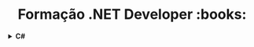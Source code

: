 <h1 align="center">Formação .NET Developer :books:</h1>

<details>
  <summary><strong>C#</strong></summary>
  <br />
  <div align="left">
  
<!-- Fundamentos .NET -->
<table border=1>
    <tr>
      <th colspan="4">Fundamentos .NET</th>
    </tr>
    <tr>
      <th colspan="4"></th>
    </tr>
    <tr>
      <th>Etapa</th>
      <th>Desafio</th>
      <th>Solução</th>
      <th>Status</th>
    </tr>
<tr>
  <td align="center">1</td>
  <td>Calculadora</td>
  <td><a href="https://github.com/hgcamp0s/bootcamp-dio/blob/main/01.%20Fundamentos%20.NET/1.%20Calculadora/resolucao.cs">Código</a>
  <td align="center">✅</td>
</tr>
<tr>
  <td align="center">2</td>
  <td>Construindo um Sistema para um Estacionamento com C#</td>
  <td><a href="https://github.com/hgcamp0s/bootcamp-dio/blob/main/01.%20Fundamentos%20.NET/2.%20Construindo%20um%20Sistema%20para%20um%20Estacionamento%20com%20C%23/resolucao.cs">Código</a>
  <td align="center">✅</td>
</tr>
</table>
<!-- Fundamentos .NET end -->

<!-- Desafios Básicos com C# -->
<table border=1>
  <tr>
    <th colspan="4">Desafios Básicos com C#</th>
  </tr>
  <tr>
    <th colspan="4"></th>
  </tr>
  <tr>
    <th>Etapa</th>
    <th>Desafio</th>
    <th>Solução</th>
    <th>Status</th>
  </tr>
  <tr>
    <td align="center">1</td>
    <td>Multiplicação Simples</td>
    <td><a href="https://github.com/hgcamp0s/bootcamp-dio/blob/main/01.%20Fundamentos%20.NET/3.%20Desafios%20B%C3%A1sicos%20de%20C%23/1%20-%20Multiplica%C3%A7%C3%A3o%20Simples/resolucao.cs">Código</a></td>
    <td align="center">✅</td>
  </tr>
    <tr>
    <td align="center">2</td>
    <td>Pink e Cérebro</td>
    <td><a href="https://github.com/hgcamp0s/bootcamp-dio/blob/main/01.%20Fundamentos%20.NET/3.%20Desafios%20B%C3%A1sicos%20de%20C%23/2%20-%20Pink%20e%20C%C3%A9rebro/resolucao.cs">Código</a></td>
    <td align="center">✅</td>
  </tr>
    <tr>
    <td align="center">3</td>
    <td>Esfera</td>
    <td><a href="https://github.com/hgcamp0s/bootcamp-dio/blob/main/01.%20Fundamentos%20.NET/3.%20Desafios%20B%C3%A1sicos%20de%20C%23/3%20-%20Esfera/resolucao.cs">Código</a></td>
    <td align="center">✅</td>
  </tr>
</table>
<!-- Desafios Básicos com C# end -->

<!-- Explorando a Linguagem C# -->
<table border=1>
  <tr>
    <th colspan="4">Explorando a Linguagem C#</th>
  </tr>
  <tr>
    <th colspan="4"></th>
  </tr>
  <tr>
    <th>Etapa</th>
    <th>Desafio</th>
    <th>Solução</th>
    <th>Status</th>
  </tr>
  <tr>
    <td align="center">1</td>
    <td>Propriedades, Métodos e Construtores com C#</td>
    <td><a href="https://github.com/hgcamp0s/bootcamp-dio/blob/main/02.%20Explorando%20a%20linguagem%20C%23/1.%20Propriedades%2C%20M%C3%A9todos%20e%20Construtores%20com%20C%23/resolucao.cs">Código</a></td>
    <td align="center">✅</td>
  </tr>
    <tr>
    <td align="center">2</td>
    <td>Tuplas, Operador Ternário e Desconstrução de um Objeto com C#</td>
    <td><a href="https://github.com/hgcamp0s/bootcamp-dio/blob/main/02.%20Explorando%20a%20linguagem%20C%23/2.%20Tuplas%2C%20Operador%20Tern%C3%A1rio%20e%20Desconstru%C3%A7%C3%A3o%20de%20um%20Objeto%20com%20C%23/resolucao.cs">Código</a></td>
    <td align="center">✅</td>
  </tr>
    <tr>
    <td align="center">3</td>
    <td>Nuget, Serializar e Atributos no C#</td>
    <td><a href="https://github.com/hgcamp0s/bootcamp-dio/blob/main/02.%20Explorando%20a%20linguagem%20C%23/3.%20Nuget%2C%20Serializar%20e%20Atributos%20no%20C%23/resolucao.cs">Código</a></td>
    <td align="center">✅</td>
  </tr>
      <tr>
    <td align="center">4</td>
    <td>Tipos Especiais no C#</td>
    <td><a href="https://github.com/hgcamp0s/bootcamp-dio/blob/main/02.%20Explorando%20a%20linguagem%20C%23/4.%20Tipos%20Especiais%20no%20C%23/resolucao.cs">Código</a></td>
    <td align="center">✅</td>
  </tr>
      <tr>
    <td align="center">5</td>
    <td>Construindo um Sistema de Hospedagem de um Hotel no C#</td>
    <td><a href="https://github.com/hgcamp0s/bootcamp-dio/blob/main/02.%20Explorando%20a%20linguagem%20C%23/5.%20Construindo%20um%20Sistema%20de%20Hospedagem%20de%20um%20Hotel%20no%20C%23/resolucao.cs">Código</a></td>
    <td align="center">✅</td>
  </tr>
</table>
<!-- Explorando a Linguagem C# end -->

<!-- Desafios Intermediários C# I -->
<table border=1>
  <tr>
    <th colspan="4">Desafios Intermediários C# I</th>
  </tr>
  <tr>
    <th colspan="4"></th>
  </tr>
  <tr>
    <th>Etapa</th>
    <th>Desafio</th>
    <th>Solução</th>
    <th>Status</th>
  </tr>
  <tr>
    <td align="center">1</td>
    <td>Filas</td>
    <td><a href="https://github.com/hgcamp0s/bootcamp-dio/blob/main/02.%20Explorando%20a%20linguagem%20C%23/6.%20Desafios%20Intermedi%C3%A1rios%20C%23%20I/1%20-%20Filas/resolucao.cs">Código</a></td>
    <td align="center">✅</td>
  </tr>
    <tr>
    <td align="center">2</td>
    <td>Pilhas</td>
    <td><a href="https://github.com/hgcamp0s/bootcamp-dio/blob/main/02.%20Explorando%20a%20linguagem%20C%23/6.%20Desafios%20Intermedi%C3%A1rios%20C%23%20I/2%20-%20Pilhas/resolucao.cs">Código</a></td>
    <td align="center">✅</td>
  </tr>
    <tr>
    <td align="center">3</td>
    <td>Exceções</td>
    <td><a href="https://github.com/hgcamp0s/bootcamp-dio/blob/main/02.%20Explorando%20a%20linguagem%20C%23/6.%20Desafios%20Intermedi%C3%A1rios%20C%23%20I/3%20-%20Exce%C3%A7%C3%B5es/resolucao.cs">Código</a></td>
    <td align="center">✅</td>
  </tr>
      <tr>
    <td align="center">4</td>
    <td>Dictionary</td>
    <td><a href="https://github.com/hgcamp0s/bootcamp-dio/blob/main/02.%20Explorando%20a%20linguagem%20C%23/6.%20Desafios%20Intermedi%C3%A1rios%20C%23%20I/4%20-%20Dictionary/resolucao.cs">Código</a></td>
    <td align="center">✅</td>
  </tr>
      <tr>
    <td align="center">5</td>
    <td>Idade em Dias</td>
    <td><a href="https://github.com/hgcamp0s/bootcamp-dio/blob/main/02.%20Explorando%20a%20linguagem%20C%23/6.%20Desafios%20Intermedi%C3%A1rios%20C%23%20I/5%20-%20Idade%20em%20Dias/resolucao.cs">Código</a></td>
    <td align="center">✅</td>
  </tr>
        <tr>
    <td align="center">6</td>
    <td>Conversão de Tempo</td>
    <td><a href="https://github.com/hgcamp0s/bootcamp-dio/blob/main/02.%20Explorando%20a%20linguagem%20C%23/6.%20Desafios%20Intermedi%C3%A1rios%20C%23%20I/6%20-%20Convers%C3%A3o%20de%20Tempo/resolucao.cs">Código</a></td>
    <td align="center">✅</td>
  </tr>
        <tr>
    <td align="center">7</td>
    <td>Tempo do Dobby</td>
    <td><a href="https://github.com/hgcamp0s/bootcamp-dio/blob/main/02.%20Explorando%20a%20linguagem%20C%23/6.%20Desafios%20Intermedi%C3%A1rios%20C%23%20I/7%20-%20Tempo%20do%20Dobby/resolucao.cs">Código</a></td>
    <td align="center">✅</td>
  </tr>
</table>
<!-- Desafios Intermediários C# I end -->

<!-- Programação Orientada a Objetos com C# -->
<table border=1>
  <tr>
    <th colspan="4">Programação Orientada a Objetos com C#</th>
  </tr>
  <tr>
    <th colspan="4"></th>
  </tr>
  <tr>
    <th>Etapa</th>
    <th>Desafio</th>
    <th>Solução</th>
    <th>Status</th>
  </tr>
  <tr>
    <td align="center">1</td>
    <td>Introdução, Abstração e Encapsulamento com C#</td>
    <td><a href="https://github.com/hgcamp0s/bootcamp-dio/blob/main/03.%20Programa%C3%A7%C3%A3o%20Orientada%20a%20Objetos%20com%20C%23/1.%20Introdu%C3%A7%C3%A3o%2C%20Abstra%C3%A7%C3%A3o%20e%20Encapsulamento%20com%20C%23/resolucao.cs">Código</a></td>
    <td align="center">✅</td>
  </tr>
    <tr>
    <td align="center">2</td>
    <td>Herança e Polimorfismo com C#</td>
    <td><a href="https://github.com/hgcamp0s/bootcamp-dio/blob/main/03.%20Programa%C3%A7%C3%A3o%20Orientada%20a%20Objetos%20com%20C%23/2.%20Heran%C3%A7a%20e%20Polimorfismo%20com%20C%23/resolucao.cs">Código</a></td>
    <td align="center">✅</td>
  </tr>
    <tr>
    <td align="center">3</td>
    <td>Classes Abstratas e Interfaces com C#</td>
    <td><a href="https://github.com/hgcamp0s/bootcamp-dio/blob/main/03.%20Programa%C3%A7%C3%A3o%20Orientada%20a%20Objetos%20com%20C%23/3.%20Classes%20Abstratas%20e%20Interfaces%20com%20C%23/resolucao.cs">Código</a></td>
    <td align="center">✅</td>
  </tr>
      <tr>
    <td align="center">4</td>
    <td>Criando um Sistema e Abstraindo um Celular com POO em C#</td>
    <td><a href="https://github.com/hgcamp0s/bootcamp-dio/blob/main/03.%20Programa%C3%A7%C3%A3o%20Orientada%20a%20Objetos%20com%20C%23/4.%20Criando%20um%20Sistema%20e%20Abstraindo%20um%20Celular%20com%20POO%20em%20C%23/resolucao.cs">Código</a></td>
    <td align="center">✅</td>
  </tr>
</table>
<!-- Programação Orientada a Objetos com C# end -->

<!-- Desafios Intermediários C# II -->
<table border=1>
  <tr>
    <th colspan="4">Desafios Intermediários C# II</th>
  </tr>
  <tr>
    <th colspan="4"></th>
  </tr>
  <tr>
    <th>Etapa</th>
    <th>Desafio</th>
    <th>Solução</th>
    <th>Status</th>
  </tr>
  <tr>
    <td align="center">1</td>
    <td>Maior e Posição</td>
    <td><a href="https://github.com/hgcamp0s/bootcamp-dio/blob/main/03.%20Programa%C3%A7%C3%A3o%20Orientada%20a%20Objetos%20com%20C%23/5.%20Desafios%20Intermedi%C3%A1rios%20C%23%20II/1%20-%20Maior%20e%20Posi%C3%A7%C3%A3o/resolucao.cs">Código</a></td>
    <td align="center">✅</td>
  </tr>
    <tr>
    <td align="center">2</td>
    <td>Média 2</td>
    <td><a href="https://github.com/hgcamp0s/bootcamp-dio/blob/main/03.%20Programa%C3%A7%C3%A3o%20Orientada%20a%20Objetos%20com%20C%23/5.%20Desafios%20Intermedi%C3%A1rios%20C%23%20II/2%20-%20M%C3%A9dia%202/resolucao.cs">Código</a></td>
    <td align="center">✅</td>
  </tr>
    <tr>
    <td align="center">3</td>
    <td>Dividindo X por Y</td>
    <td><a href="https://github.com/hgcamp0s/bootcamp-dio/blob/main/03.%20Programa%C3%A7%C3%A3o%20Orientada%20a%20Objetos%20com%20C%23/5.%20Desafios%20Intermedi%C3%A1rios%20C%23%20II/3%20-%20Dividindo%20X%20por%20Y/resolucao.cs">Código</a></td>
    <td align="center">✅</td>
  </tr>
</table>
<!-- Desafios Intermediários C# II end -->
</div>
</details>
